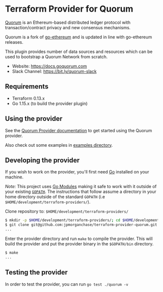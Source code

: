 # Terraform Provider for Quorum

[Quorum](https://goquorum.com) is an Ethereum-based distributed ledger protocol with transaction/contract privacy and new consensus mechanisms.

Quorum is a fork of [go-ethereum](https://github.com/ethereum/go-ethereum) and is updated in line with go-ethereum releases.

This plugin provides number of data sources and resources which can be used to bootstrap a Quorum Network from scratch.

* Website: https://docs.goquorum.com 
* Slack Channel: https://bit.ly/quorum-slack

## Requirements

* Terraform 0.13.x
* Go 1.15.x (to build the provider plugin)

## Using the provider

See the [Quorum Provider documentation](website/docs) to get started using the Quorum provider.

Also check out some examples in [examples directory](examples).

## Developing the provider

If you wish to work on the provider, you'll first need [Go](http://www.golang.org) installed on your machine.

*Note:* This project uses [Go Modules](https://blog.golang.org/using-go-modules) making it safe to work with it outside of your existing [`GOPATH`](http://golang.org/doc/code.html#GOPATH). The instructions that follow assume a directory in your home directory outside of the standard `GOPATH` (i.e `$HOME/development/terraform-providers/`).

Clone repository to: `$HOME/development/terraform-providers/`

```sh
$ mkdir -p $HOME/development/terraform-providers/; cd $HOME/development/terraform-providers/
$ git clone git@github.com:jpmorganchase/terraform-provider-quorum.git
...
```

Enter the provider directory and run `make` to compile the provider. This will build the provider and put the provider binary in the `$GOPATH/bin` directory.

```sh
$ make
...
```

## Testing the provider

In order to test the provider, you can run `go test ./quorum -v`
